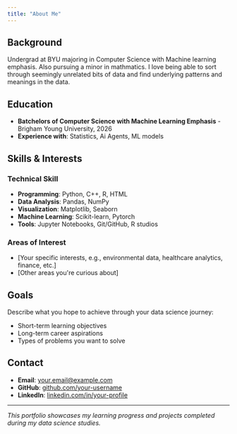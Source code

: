 ```yaml
---
title: "About Me"
---
```


## Background

Undergrad at BYU majoring in Computer Science with Machine learning emphasis. Also pursuing a minor in mathmatics. I love being able to sort through seemingly unrelated bits of data and find underlying patterns and meanings in the data. 

<!--- Your academic background
- Your interest in data science
- Your career goals
- Any relevant experience or projects-->

## Education

- **Batchelors of Computer Science with Machine Learning Emphasis** - Brigham Young University, 2026
- **Experience with**: Statistics, Ai Agents, ML models

## Skills & Interests

### Technical Skill
- **Programming**: Python, C++, R, HTML
- **Data Analysis**: Pandas, NumPy
- **Visualization**: Matplotlib, Seaborn
- **Machine Learning**: Scikit-learn, Pytorch
- **Tools**: Jupyter Notebooks, Git/GitHub, R studios

### Areas of Interest
- [Your specific interests, e.g., environmental data, healthcare analytics, finance, etc.]
- [Other areas you're curious about]

## Goals

Describe what you hope to achieve through your data science journey:

- Short-term learning objectives
- Long-term career aspirations
- Types of problems you want to solve

## Contact

- **Email**: your.email@example.com
- **GitHub**: [github.com/your-username](https://github.com/your-username)
- **LinkedIn**: [linkedin.com/in/your-profile](https://linkedin.com/in/your-profile)

---

*This portfolio showcases my learning progress and projects completed during my data science studies.*
